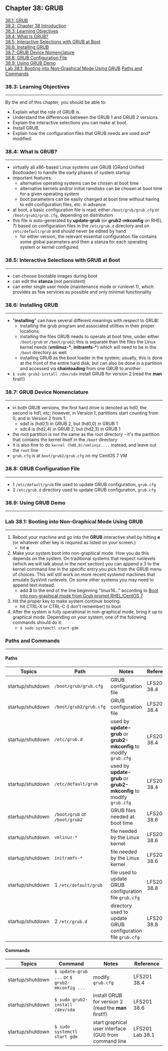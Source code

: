 Chapter 38: GRUB
----------------

[38.1: GRUB](#381-grub)  
[38.2: Chapter 38 Introduction](#382-chapter-38-introduction)  
[38.3: Learning Objectives](#383-learning-objectives)  
[38.4: What Is GRUB?](#384-what-is-grub)  
[38.5: Interactive Selections with GRUB at Boot](#385-interactive-selections-with-grub-at-boot)  
[38.6: Installing GRUB](#386-installing-grub)  
[38.7: GRUB Device Nomenclature](#387-grub-device-nomenclature)  
[38.8: GRUB Configuration File](#388-grub-configuration-file)  
[38.9: Using GRUB Demo](#389-using-grub-demo)   
[Lab 38.1: Booting into Non-Graphical Mode Using GRUB](#lab-381-booting-into-non-graphical-mode-using-grub) 
[Paths and Commands](#paths-and-commands)  
  
### 38.3: Learning Objectives
----
By the end of this chapter, you should be able to:
* Explain what the role of GRUB is.
* Understand the differences between the GRUB 1 and GRUB 2 versions.
* Explain the interactive selections you can make at boot.
* Install GRUB.
* Explain how the configuration files that GRUB needs are used and* modified. 
  
### 38.4: What Is GRUB?
----
* virtually all x86-based Linux systems use GRUB (GRand Unified Bootloader) to handle the early phases of system startup
* important features:
    * alternative operating systems can be chosen at boot time
    * alternative kernels and/or initial ramdisks can be chosen at boot time for a given operating system
    * boot parameters can be easily changed at boot time without having to edit configuration files, etc. in advance
* at boot, a basic configuration file is read, either `/boot/grub/grub.cfg` or `/boot/grub2/grub.cfg`, depending on distribution
* this file is auto-generated by **update-grub** (or **grub2-mkconfig** on RHEL 7) based on configuration files in the `/etc/grub.d` directory and on `/etc/default/grub` and should never be edited by hand
    * for either version, the relevant essential configuration file contains some global parameters and then a stanza for each operating system or kernel configured
  
### 38.5: Interactive Selections with GRUB at Boot
----
* can choose bootable images during boot
* can edit the **stanza** (not persistent)
* can enter single user mode (maintenance mode or runlevel 1), which provides as few services as possible and only minimal functionality
  
### 38.6: Installing GRUB
----
* "**installing**" can have several different meanings with respect to GRUB:
    * installing the grub program and associated utilities in their proper locations
    * installing the files GRUB needs to operate at boot time, under either `/boot/grub` or `/boot/grub2`; this is separate than the files the Linux kernel needs (**vmlinuz-\***, **initramfs-\***) which will need to be in the `/boot` directory as well
    * installing GRUB as the boot loader in the system; usually, this is done at the front of the entire hard disk, but can also be done in a partition and accessed via **chainloading** from one GRUB to another
* `$ sudo grub2-install /dev/sda` install GRUB for version 2 (read the **man** first!!)
  
### 38.7: GRUB Device Nomenclature
----
* in both GRUB versions, the first hard drive is denoted as hd0, the second is hd1, etc; however, in Version 1, partitions start counting from 0, and in Version 2 from 1:
    * sda1 is (hd0,1) in GRUB 2, but (hd0,0) in GRUB 1
    * sdc4 is (hd2,4) in GRUB 2, but (hd2,3) in GRUB 1
* the root partition is not the same as the root directory - it's the partition that contains the kernel itself in the `/boot` directory
* it is also fine to do `kernel (hd0,0)/vmlinuz....` instead, and leave out the `root` line
* `grub.cfg` is at `boot/grub2/grub.cfg` on my CentOS 7 VM
  
### 38.8: GRUB Configuration File
----
* 1 `/etc/default/grub` file used to update GRUB configuration, `grub.cfg`
* 2 `/etc/grub.d` directory used to update GRUB configuration, `grub.cfg`
  
### 38.9: Using GRUB Demo
----

### Lab 38.1: Booting into Non-Graphical Mode Using GRUB 
----
1. Reboot your machine and go into the **GRUB** interactive shell by hitting **e** (or whatever other key is required as listed on
your screen.)
    * hit **e**
2. Make your system boot into non-graphical mode. How you do this depends on the system.  On traditional systems that respect runlevels (which we will talk about in the next section) you can append a 3 to the kernel command line in the specific entry you pick from the GRUB menu of choices. This will still work on more recent systemd machines that emulate SysVinit runlevels. On some other systems you may need to append text instead.
    * add **3** to the end of the line beginning "linux16..." according to [Boot into non-graphical mode from Grub prompt RHEL/CentOS 7](https://unix.stackexchange.com/questions/303406/boot-into-non-graphical-mode-from-grub-prompt-rhel-centos-7)
3. Hit the proper key to make system continue booting.
    * hit CTRL-X or CTRL-C (I don't remember) to boot
4. After the system is fully operational in non-graphical mode, bring it up to graphical mode. Depending on your system, one of the following commands should do it:
    * `$ sudo systemctl start gdm`
  
### Paths and Commands
----
  
#### Paths  
  
Topics | Path | Notes | Reference
------ | ---- | ----- | ---------
startup/shutdown | `/boot/grub/grub.cfg` | GRUB configuration file | LFS201 38.4
startup/shutdown | `/boot/grub2/grub.cfg` | GRUB configuration file | LFS201 38.4
startup/shutdown | `/etc/grub.d` | used by **update-grub** or **grub2-mkconfig** to modify `grub.cfg` | LFS201 38.4
startup/shutdown | `/etc/default/grub` | used by **update-grub** or **grub2-mkconfig** to modify `grub.cfg` | LFS201 38.4
startup/shutdown | `/boot/grub` or `/boot/grub2` | GRUB files needed at boot time | LFS201 38.6
startup/shutdown | `vmlinuz-*` | file needed by the Linux kernel | LFS201 38.6
startup/shutdown | `initramfs-*` | file needed by the Linux kernel | LFS201 38.6
startup/shutdown | 1 `/etc/default/grub` | file used to update GRUB configuration file `grub.cfg` | LFS201 38.8
startup/shutdown | 2 `/etc/grub.d` | directory used to update GRUB configuration file `grub.cfg` | LFS201 38.8
  
#### Commands  
  
Topics | Command | Notes | Reference
------ | ------- | ----- | ---------
startup/shutdown | `$ update-grub ...` or `$ grub2-mkconfig ...` | modify `grub.cfg` | LFS201 38.4
startup/shutdown | `$ sudo grub2-install /dev/sda` | install GRUB for version 2 (read the **man** first!!) | LFS201 38.6
startup/shutdown | `$ sudo systemctl start gdm` | start graphical user interface (GUI) from command line | LFS201 Lab 38.1
